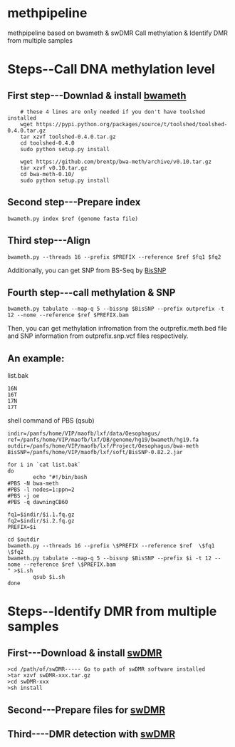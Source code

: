# methpipeline
methpipeline based on bwameth & swDMR
Call methylation & Identify DMR from multiple samples

# Steps--Call DNA methylation level
First step---Downlad & install [bwameth](https://github.com/brentp/bwa-meth)
-----
```Shell
    # these 4 lines are only needed if you don't have toolshed installed
    wget https://pypi.python.org/packages/source/t/toolshed/toolshed-0.4.0.tar.gz
    tar xzvf toolshed-0.4.0.tar.gz
    cd toolshed-0.4.0
    sudo python setup.py install

    wget https://github.com/brentp/bwa-meth/archive/v0.10.tar.gz
    tar xzvf v0.10.tar.gz
    cd bwa-meth-0.10/
    sudo python setup.py install
```

Second step---Prepare index
-----
```
bwameth.py index $ref (genome fasta file)
```

Third step---Align
-----
```
bwameth.py --threads 16 --prefix $PREFIX --reference $ref $fq1 $fq2
```
Additionally, you can get SNP from BS-Seq by [BisSNP](https://sourceforge.net/projects/bissnp/) 

Fourth step---call methylation & SNP
-----
```
bwameth.py tabulate --map-q 5 --bissnp $BisSNP --prefix outprefix -t 12 --nome --reference $ref $PREFIX.bam
```
Then, you can get methylation infromation from the outprefix.meth.bed file and SNP information from outprefix.snp.vcf files respectively.


An example: 
-----
list.bak
```
16N
16T
17N
17T
```
shell command of PBS (qsub)
```
indir=/panfs/home/VIP/maofb/lxf/data/Oesophagus/
ref=/panfs/home/VIP/maofb/lxf/DB/genome/hg19/bwameth/hg19.fa
outdir=/panfs/home/VIP/maofb/lxf/Project/Oesophagus/bwa-meth
BisSNP=/panfs/home/VIP/maofb/lxf/soft/BisSNP-0.82.2.jar

for i in `cat list.bak`
do
        echo "#!/bin/bash
#PBS -N bwa-meth
#PBS -l nodes=1:ppn=2
#PBS -j oe
#PBS -q dawningCB60

fq1=$indir/$i.1.fq.gz
fq2=$indir/$i.2.fq.gz
PREFIX=$i

cd $outdir
bwameth.py --threads 16 --prefix \$PREFIX --reference $ref  \$fq1 \$fq2
bwameth.py tabulate --map-q 5 --bissnp $BisSNP --prefix $i -t 12 --nome --reference $ref \$PREFIX.bam
" >$i.sh
        qsub $i.sh
done
```
# Steps--Identify DMR from multiple samples
First---Download & install [swDMR](https://github.com/xflicsu/swdmr) 
-----
```
>cd /path/of/swDMR----- Go to path of swDMR software installed
>tar xzvf swDMR-xxx.tar.gz
>cd swDMR-xxx
>sh install
```
Second---Prepare files for [swDMR](https://github.com/xflicsu/swdmr)
-----
Third----DMR detection with [swDMR](https://github.com/xflicsu/swdmr)
-----
